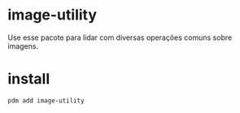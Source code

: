 # image-utility
Use esse pacote para lidar com diversas operações comuns sobre imagens.  

# install
`pdm add image-utility`  

